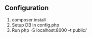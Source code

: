 ## Configuration

1. composer install
1. Setup DB in config.php
1. Run php -S localhost:8000 -t public/


